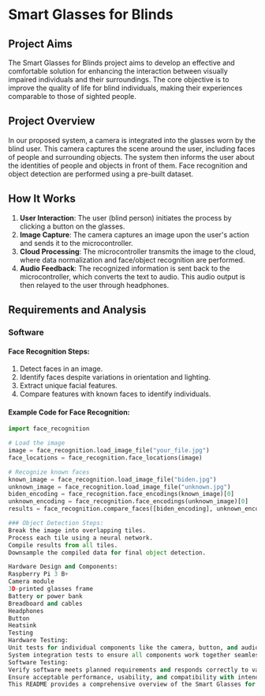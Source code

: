 # Smart Glasses for Blinds

## Project Aims

The Smart Glasses for Blinds project aims to develop an effective and comfortable solution for enhancing the interaction between visually impaired individuals and their surroundings. The core objective is to improve the quality of life for blind individuals, making their experiences comparable to those of sighted people.

## Project Overview

In our proposed system, a camera is integrated into the glasses worn by the blind user. This camera captures the scene around the user, including faces of people and surrounding objects. The system then informs the user about the identities of people and objects in front of them. Face recognition and object detection are performed using a pre-built dataset.

## How It Works

1. **User Interaction**: The user (blind person) initiates the process by clicking a button on the glasses.
2. **Image Capture**: The camera captures an image upon the user's action and sends it to the microcontroller.
3. **Cloud Processing**: The microcontroller transmits the image to the cloud, where data normalization and face/object recognition are performed.
4. **Audio Feedback**: The recognized information is sent back to the microcontroller, which converts the text to audio. This audio output is then relayed to the user through headphones.

## Requirements and Analysis

### Software

#### Face Recognition Steps:
1. Detect faces in an image.
2. Identify faces despite variations in orientation and lighting.
3. Extract unique facial features.
4. Compare features with known faces to identify individuals.

#### Example Code for Face Recognition:
```python
import face_recognition

# Load the image
image = face_recognition.load_image_file("your_file.jpg")
face_locations = face_recognition.face_locations(image)

# Recognize known faces
known_image = face_recognition.load_image_file("biden.jpg")
unknown_image = face_recognition.load_image_file("unknown.jpg")
biden_encoding = face_recognition.face_encodings(known_image)[0]
unknown_encoding = face_recognition.face_encodings(unknown_image)[0]
results = face_recognition.compare_faces([biden_encoding], unknown_encoding)

### Object Detection Steps:
Break the image into overlapping tiles.
Process each tile using a neural network.
Compile results from all tiles.
Downsample the compiled data for final object detection.

Hardware Design and Components:
Raspberry Pi 3 B+
Camera module
3D-printed glasses frame
Battery or power bank
Breadboard and cables
Headphones
Button
Heatsink
Testing
Hardware Testing:
Unit tests for individual components like the camera, button, and audio output.
System integration tests to ensure all components work together seamlessly.
Software Testing:
Verify software meets planned requirements and responds correctly to various inputs.
Ensure acceptable performance, usability, and compatibility with intended environments.
This README provides a comprehensive overview of the Smart Glasses for Blinds project, detailing its aims, functionality, and the technical steps involved in both software and hardware components.

